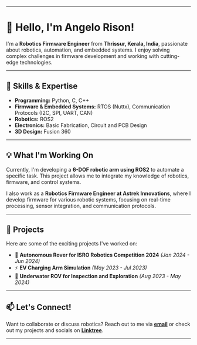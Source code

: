 
---

# 👋 Hello, I'm Angelo Rison!  

I'm a **Robotics Firmware Engineer** from **Thrissur, Kerala, India**, passionate about robotics, automation, and embedded systems. I enjoy solving complex challenges in firmware development and working with cutting-edge technologies.  

---

## 🚀 Skills & Expertise  
- **Programming:** Python, C, C++  
- **Firmware & Embedded Systems:** RTOS (Nuttx), Communication Protocols (I2C, SPI, UART, CAN)  
- **Robotics:** ROS2  
- **Electronics:** Basic Fabrication, Circuit and PCB Design  
- **3D Design:** Fusion 360  

---

## 💡 What I'm Working On  
Currently, I'm developing a **6-DOF robotic arm using ROS2** to automate a specific task. This project allows me to integrate my knowledge of robotics, firmware, and control systems.  

I also work as a **Robotics Firmware Engineer at Astrek Innovations**, where I develop firmware for various robotic systems, focusing on real-time processing, sensor integration, and communication protocols.  

---

## 🔬 Projects  
Here are some of the exciting projects I've worked on:  
- 🚀 **Autonomous Rover for ISRO Robotics Competition 2024** *(Jan 2024 - Jun 2024)*  
- ⚡ **EV Charging Arm Simulation** *(May 2023 - Jul 2023)*  
- 🌊 **Underwater ROV for Inspection and Exploration** *(Aug 2023 - May 2024)*  

---

## 📫 Let's Connect!  
Want to collaborate or discuss robotics? Reach out to me via **[email](angelococ2018@gmail.com)** or check out my projects and socials on **[Linktree](https://linktr.ee/roskuttan)**.  

---
